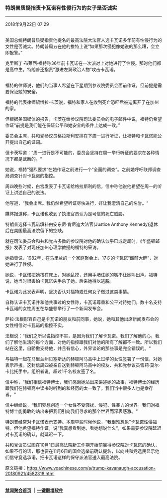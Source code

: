 ### 特朗普质疑指责卡瓦诺有性侵行为的女子是否诚实
------------------------

<div class="published">
 <span class="date" title="中国时间">
  <time datetime="2018-09-22T07:29:18+08:00">
   2018年9月22日 07:29
  </time>
 </span>
</div>
<br/>
<div class="wsw">
 <p>
  美国总统特朗普质疑指责他提名的最高法院大法官人选卡瓦诺多年前有性侵行为的女性是否诚实。特朗普周五在他的推特上说“如果那次侵犯像她说的那么糟，会立即报警。”
 </p>
 <div class="clear">
 </div>
 <div class="wsw__embed">
  <div class="infgraphicsAttach">
   <script type="text/javascript">
   </script>
   <div class="snippetLoading twitterSnippet">
   </div>
   <script type="text/javascript">
   </script>
  </div>
 </div>
 <p>
  克里斯丁·布莱西·福特称36年前卡瓦诺在一次派对上对她进行了性侵。那时他们都是高中生。特朗普还指责“激进左翼政治人物”攻击卡瓦诺。
 </p>
 <p>
  <br/>
  福特的律师说，他们的当事人希望在下星期到参议院委员会面前作证，但前提是需要保证她的安全。
 </p>
 <p>
  福特的代表律师黛博拉·卡茨说，福特和家人在收到死亡恐吓后被迫离开了在加州的家。
 </p>
 <p>
  但根据美国媒体的报告，卡茨在给参议院司法委员会的电子邮件中说，福特仍希望作证“前提是我们能在保证公平和她安全的条件上达成一致。”
 </p>
 <p>
  委员会主席，共和党参议员格拉斯利安排在下周一进行听证，让福特和卡瓦诺能公开提出自己的证词。
 </p>
 <p>
  但卡茨写道：“周一进行是不可能的，委员会坚持在周一举行听证的要求在各种情况下都是武断的。“
 </p>
 <p>
  她说，福特“强烈要求“在她作证之前进行一个“全面的调查”。之前她呼吁联邦调查局调查针对卡瓦诺的指控。
 </p>
 <p>
  周四晚些时候，白宫发表了卡瓦诺给格拉斯利的信，信中称他说他希望在周一的听证上讲述自己的说法。
 </p>
 <p>
  他写道，“我会出席。我仍然希望听证尽快进行，好让我澄清自己的名誉。“
 </p>
 <p>
  媒体报道称，卡瓦诺也收到了执法官员认为是可信的死亡威胁。
 </p>
 <p>
  特朗普选择卡瓦诺填补由安东尼·肯尼迪大法官(Justice Anthony Kennedy)退休后在美国最高法院留下的空缺。
 </p>
 <p>
  就在司法委员会和共和党占多数的参议院对他的确认似乎已成定局时，《华盛顿邮报》发表了对现任加州心理学教授的福特的采访。
 </p>
 <p>
  她指责说，1982年，在马里兰的一个家庭聚会上，17岁的卡瓦诺“酩酊大醉”，对她进行了性侵。
 </p>
 <p>
  她说，卡瓦诺把她按在床上，对她乱摸，还用手堵住她的嘴不让她叫出声。福特说，她当时很害怕卡瓦诺失手杀了她。后来她得以逃脱。
 </p>
 <p>
  卡瓦诺为此发表声明，坚决否认对福特或任何女子做过这类事情。
 </p>
 <p>
  自称认识卡瓦诺并和他共事过的女性称，卡瓦诺尊重和公平对待她们。数十名支持卡瓦诺的女性周五在华盛顿举行了一个新闻发布会。
 </p>
 <p>
  萨拉·法根形容自己是卡瓦诺的朋友和前同事，她说，她和其他出席新闻发布会的女性相信对卡瓦诺的指控不实。
 </p>
 <p>
  法根说：“我们之所以说指控不实，是因为我们了解卡瓦诺。我们了解他的心，我们了解他生活的每个方面，对他的指控跟我们对他的所有了解都不一致。所以我们站在这里，自骄傲支持他，并且有信心，外界谈论的那些事是完全错误的。“
 </p>
 <p>
  与福特一起在马里兰州贝塞斯达的赫顿阿马高中上过学的女性签署了一份信，对她表示声援。这封信周四被亲自送到赫顿阿马高中的校友、共和党参议员雪莉·莫尔·卡比托手中。组织者说，超过1千名校友签了名。
 </p>
 <p>
  信中称，“我们相信福特博士，我们感谢她站出来讲述她的故事，福特博士的经历跟我们在赫顿高中读书时听到的和经历的太一致了。我们当中很多人也是幸存者。“
 </p>
 <p>
  信中继续说，“我们梦想创造一个女性不受骚扰、侵犯、性暴力的世界。我们对福特博士能勇敢的站出来把我们引向我们寻求的那个世界而深表感激。“
 </p>
 <p>
  特朗普经常对卡瓦诺表示支持。本周早些时候他说，“我很难想象”卡瓦诺性侵福特。但他希望福特作证，说“我真想看到她，看她想说什么“，如果需要参议院延迟对卡瓦诺的确认，就延迟一下。
 </p>
 <p>
  共和党议员试图在10月1日最高法院新工作期开始前赢得参议院对卡瓦诺的确认，如果不行的话，那也要在11月6日的国会选举前确认提名，以向共和党选民显示他们信守竞选承诺，把卡瓦诺这样的保守派法官送入最高法院。
 </p>
 <p>
 </p>
</div>

原文链接：https://www.voachinese.com/a/trump-kavanaugh-accusation-20180921/4582318.html


------------------------
#### [禁闻聚合首页](https://github.com/gfw-breaker/banned-news/blob/master/README.md) &nbsp;|&nbsp;  [一键翻墙软件](https://github.com/gfw-breaker/nogfw/blob/master/README.md)